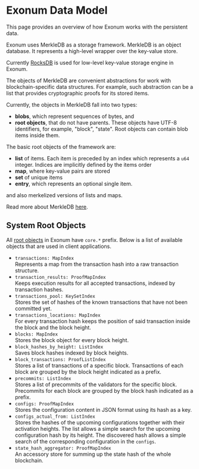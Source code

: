 # Exonum Data Model

This page provides an overview of how Exonum works with the persistent data.

Exonum uses MerkleDB as a storage framework. MerkleDB is an object database. It
represents a high-level wrapper over the key-value store.

Currently [RocksDB][rocks-db] is used for low-level key-value storage engine in
Exonum.

The objects of MerkleDB are convenient abstractions for work with
blockchain-specific data structures. For example, such abstraction can be a
list that provides cryptographic proofs for its stored items.

Currently, the objects in MerkleDB fall into two types:

- **blobs**, which represent sequences of bytes, and
- **root objects**, that do not have parents. These objects have UTF-8
  identifiers, for example, "block", "state". Root objects can contain blob
  items inside them.

The basic root objects of the framework are:

- **list** of items. Each item is preceded by an index which represents a `u64`
  integer. Indices are implicitly defined by the items order
- **map**, where key-value pairs are stored
- **set** of unique items
- **entry**, which represents an optional single item.

and also merkelized versions of lists and maps.

Read more about MerkleDB [here][merkledb].

## System Root Objects

All [root objects][blockchain-schema] in Exonum have `core.*` prefix. Below is a
list of available objects that are used in client applications.

- `transactions: MapIndex`  
  Represents a map from the transaction hash into a raw transaction structure.
- `transaction_results: ProofMapIndex`  
  Keeps execution results for all accepted transactions,
  indexed by transaction hashes.
- `transactions_pool: KeySetIndex`  
  Stores the set of hashes of the known transactions that have not been
  committed yet.
- `transactions_locations: MapIndex`  
  For every transaction hash keeps the position of said transaction inside the
  block and the block height.
- `blocks: MapIndex`  
  Stores the block object for every block height.
- `block_hashes_by_height: ListIndex`  
  Saves block hashes indexed by block heights.
- `block_transactions: ProofListIndex`  
  Stores a list of transactions of a specific block. Transactions of each
  block are grouped by the block height indicated as a prefix.
- `precommits: ListIndex`  
  Stores a list of precommits of the validators for the specific block.
  Precommits for each block are grouped by the block hash indicated as a prefix.
- `configs: ProofMapIndex`  
  Stores the configuration content in JSON format using its hash as a key.
- `configs_actual_from: ListIndex`  
  Stores the hashes of the upcoming configurations together with their
  activation heights. The list allows a simple search for the upcoming
  configuration hash by its height. The discovered hash allows a simple search
  of the corresponding configuration in the `configs`.
- `state_hash_aggregator: ProofMapIndex`  
  An accessory store for summing up the state hash of the whole blockchain.

[rocks-db]: http://rocksdb.org/
[merkledb]: merkledb.md
[blockchain-schema]: https://github.com/exonum/exonum/blob/master/exonum/src/blockchain/schema.rs
